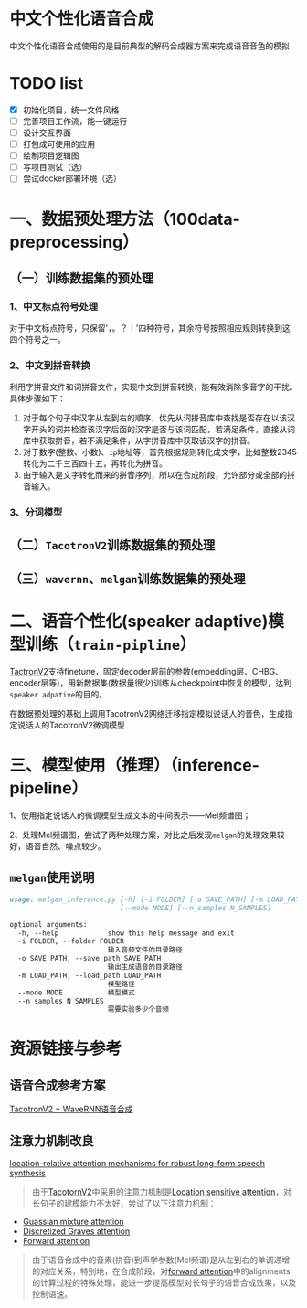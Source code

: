 # 中文个性化语音合成

中文个性化语音合成使用的是目前典型的解码合成器方案来完成语音音色的模拟



# TODO list

-   [x] 初始化项目，统一文件风格
-   [ ] 完善项目工作流，能一键运行
-   [ ] 设计交互界面
-   [ ] 打包成可使用的应用
-   [ ] 绘制项目逻辑图
-   [ ] 写项目测试（选）
-   [ ] 尝试docker部署环境（选）

# 一、数据预处理方法（100data-preprocessing）

## （一）训练数据集的预处理

### 1、中文标点符号处理

对于中文标点符号，只保留'，。？！'四种符号，其余符号按照相应规则转换到这四个符号之一。

### 2、中文到拼音转换

利用字拼音文件和词拼音文件，实现中文到拼音转换，能有效消除多音字的干扰。具体步骤如下：       

1. 对于每个句子中汉字从左到右的顺序，优先从词拼音库中查找是否存在以该汉字开头的词并检查该汉字后面的汉字是否与该词匹配，若满足条件，直接从词库中获取拼音，若不满足条件，从字拼音库中获取该汉字的拼音。     
2. 对于数字(整数、小数)、`ip`地址等，首先根据规则转化成文字，比如整数2345转化为二千三百四十五，再转化为拼音。
3. 由于输入是文字转化而来的拼音序列，所以在合成阶段，允许部分或全部的拼音输入。    

### 3、分词模型

## （二）`TacotronV2`训练数据集的预处理

## （三）`wavernn`、`melgan`训练数据集的预处理

# 二、语音个性化(speaker adaptive)模型训练（`train-pipline`）

[TactronV2](https://github.com/Rayhane-mamah/Tacotron-2)支持finetune，固定decoder层前的参数(embedding层、CHBG、encoder层等)，用新数据集(数据量很少)训练从checkpoint中恢复的模型，达到`speaker adpative`的目的。

在数据预处理的基础上调用TacotronV2网络迁移指定模拟说话人的音色，生成指定说话人的TacotronV2微调模型

# 三、模型使用（推理）（inference-pipeline）

1、使用指定说话人的微调模型生成文本的中间表示——Mel频谱图；

2、处理Mel频谱图，尝试了两种处理方案，对比之后发现`melgan`的处理效果较好，语音自然、噪点较少。

## `melgan`使用说明

```markdown
usage: melgan_inference.py [-h] [-i FOLDER] [-o SAVE_PATH] [-m LOAD_PATH]
                           [--mode MODE] [--n_samples N_SAMPLES]

optional arguments:
  -h, --help            show this help message and exit
  -i FOLDER, --folder FOLDER
                        输入音频文件的目录路径
  -o SAVE_PATH, --save_path SAVE_PATH
                        输出生成语音的目录路径
  -m LOAD_PATH, --load_path LOAD_PATH
                        模型路径
  --mode MODE           模型模式
  --n_samples N_SAMPLES
                        需要实验多少个音频
```



# 资源链接与参考

## 语音合成参考方案

[TacotronV2 + WaveRNN语音合成](https://github.com/lturing/tacotronv2_wavernn_chinese)

## 注意力机制改良

[location-relative attention mechanisms for robust long-form speech synthesis](https://arxiv.org/pdf/1910.10288)

> 由于[TacotornV2]()中采用的注意力机制是[Location sensitive attention](https://github.com/lturing/tacotronv2_wavernn_chinese/blob/master/tacotron/models/location_sensitive_attention.py)，对长句子的建模能力不太好，尝试了以下注意力机制：    

* [Guassian mixture attention](https://github.com/lturing/tacotronv2_wavernn_chinese/blob/master/tacotron/models/gmm_attention.py)
* [Discretized Graves attention](https://github.com/lturing/tacotronv2_wavernn_chinese/blob/master/tacotron/models/graves_attention.py)
* [Forward attention](https://github.com/lturing/tacotronv2_wavernn_chinese/blob/master/tacotron/models/forward_attention.py)

> 由于语音合成中的音素(拼音)到声学参数(Mel频谱)是从左到右的单调递增的对应关系，特别地，在合成阶段，对[forward attention](https://github.com/lturing/tacotronv2_wavernn_chinese/blob/master/tacotron/models/forward_attention.py#L171)中的alignments的计算过程的特殊处理，能进一步提高模型对长句子的语音合成效果，以及控制语速。
